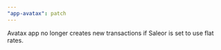 ```yaml
---
"app-avatax": patch
---
```


Avatax app no longer creates new transactions if Saleor is set to use flat rates.
